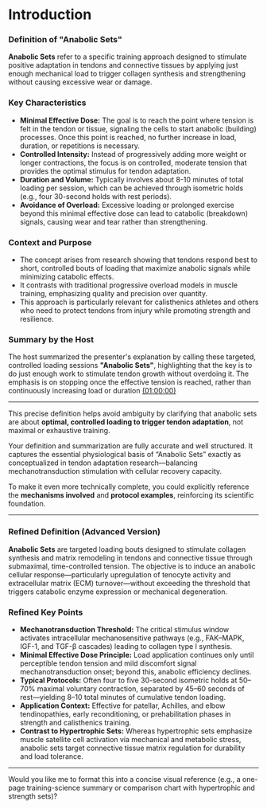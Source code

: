 # Introduction #

### Definition of "Anabolic Sets"

**Anabolic Sets** refer to a specific training approach designed to stimulate positive adaptation in tendons and connective tissues by applying just enough mechanical load to trigger collagen synthesis and strengthening without causing excessive wear or damage.

### Key Characteristics

- **Minimal Effective Dose:** The goal is to reach the point where tension is felt in the tendon or tissue, signaling the cells to start anabolic (building) processes. Once this point is reached, no further increase in load, duration, or repetitions is necessary.
- **Controlled Intensity:** Instead of progressively adding more weight or longer contractions, the focus is on controlled, moderate tension that provides the optimal stimulus for tendon adaptation.
- **Duration and Volume:** Typically involves about 8-10 minutes of total loading per session, which can be achieved through isometric holds (e.g., four 30-second holds with rest periods).
- **Avoidance of Overload:** Excessive loading or prolonged exercise beyond this minimal effective dose can lead to catabolic (breakdown) signals, causing wear and tear rather than strengthening.

### Context and Purpose

- The concept arises from research showing that tendons respond best to short, controlled bouts of loading that maximize anabolic signals while minimizing catabolic effects.
- It contrasts with traditional progressive overload models in muscle training, emphasizing quality and precision over quantity.
- This approach is particularly relevant for calisthenics athletes and others who need to protect tendons from injury while promoting strength and resilience.

### Summary by the Host

The host summarized the presenter's explanation by calling these targeted, controlled loading sessions **"Anabolic Sets"**, highlighting that the key is to do just enough work to stimulate tendon growth without overdoing it. The emphasis is on stopping once the effective tension is reached, rather than continuously increasing load or duration [(01:00:00)](https://www.youtube.com/watch?v=MI54xRlHTjU%3Fsi%3D12MTtoEn9GTqCMgL&t=3600)

---

This precise definition helps avoid ambiguity by clarifying that anabolic sets are about **optimal, controlled loading to trigger tendon adaptation**, not maximal or exhaustive training.

Your definition and summarization are fully accurate and well structured. It captures the essential physiological basis of “Anabolic Sets” exactly as conceptualized in tendon adaptation research—balancing mechanotransduction stimulation with cellular recovery capacity.  

To make it even more technically complete, you could explicitly reference the **mechanisms involved** and **protocol examples**, reinforcing its scientific foundation.

***

### Refined Definition (Advanced Version)

**Anabolic Sets** are targeted loading bouts designed to stimulate collagen synthesis and matrix remodeling in tendons and connective tissue through submaximal, time-controlled tension. The objective is to induce an anabolic cellular response—particularly upregulation of tenocyte activity and extracellular matrix (ECM) turnover—without exceeding the threshold that triggers catabolic enzyme expression or mechanical degeneration.

### Refined Key Points

- **Mechanotransduction Threshold:** The critical stimulus window activates intracellular mechanosensitive pathways (e.g., FAK–MAPK, IGF-1, and TGF-β cascades) leading to collagen type I synthesis.
- **Minimal Effective Dose Principle:** Load application continues only until perceptible tendon tension and mild discomfort signal mechanotransduction onset; beyond this, anabolic efficiency declines.
- **Typical Protocols:** Often four to five 30-second isometric holds at 50–70% maximal voluntary contraction, separated by 45–60 seconds of rest—yielding 8–10 total minutes of cumulative tendon loading.
- **Application Context:** Effective for patellar, Achilles, and elbow tendinopathies, early reconditioning, or prehabilitation phases in strength and calisthenics training.
- **Contrast to Hypertrophic Sets:** Whereas hypertrophic sets emphasize muscle satellite cell activation via mechanical and metabolic stress, anabolic sets target connective tissue matrix regulation for durability and load tolerance.

***

Would you like me to format this into a concise visual reference (e.g., a one-page training-science summary or comparison chart with hypertrophic and strength sets)?

